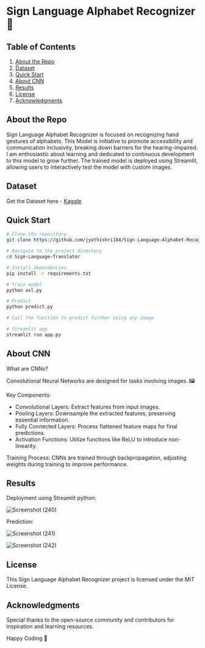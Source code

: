 # Sign Language Alphabet Recognizer 🤟

## Table of Contents
1. [About the Repo](#about-the-repo)
2. [Dataset](#Dataset)
3. [Quick Start](#quick-start)
4. [About CNN](#about-cnn)
5. [Results](#results)
6. [License](#license)
7. [Acknowledgments](#acknowledgments)

## About the Repo

Sign Language Alphabet Recognizer is focused on recognizing hand gestures of alphabets. This Model is initiative to promote accessibility and communication inclusivity, breaking down barriers for the hearing-impaired. I am enthusiastic about learning and dedicated to continuous development to this model to grow further. The trained model is deployed using Streamlit, allowing users to interactively test the model with custom images.

## Dataset

Get the Dataset here - [Kaggle](https://www.kaggle.com/datasets/ayuraj/american-sign-language-dataset)
  

## Quick Start

```bash
# Clone the repository
git clone https://github.com/jyothishri184/Sign-Language-Alphabet-Recognizer.git

# Navigate to the project directory
cd Sign-Language-Translator

# Install dependencies
pip install -r requirements.txt

# Train model
python asl.py

# Predict
python predict.py

# Call the function to predict further using any image

# Streamlit app
streamlit run app.py
```

## About CNN 

What are CNNs?

Convolutional Neural Networks are designed for tasks involving images. 🖼️

Key Components:

- Convolutional Layers: Extract features from input images.
- Pooling Layers: Downsample the extracted features, preserving essential information.
- Fully Connected Layers: Process flattened feature maps for final predictions.
- Activation Functions: Utilize functions like ReLU to introduce non-linearity.

Training Process:
CNNs are trained through backpropagation, adjusting weights during training to improve performance.

## Results

Deployment using Streamlit python: 

![Screenshot (240)](https://github.com/jyothishri184/Sign-Language-Alphabet-Recognizer/assets/106957211/24e09e15-65cb-475a-bba4-34484c938bb9)



Prediction: 

![Screenshot (241)](https://github.com/jyothishri184/Sign-Language-Alphabet-Recognizer/assets/106957211/90e41933-b461-4396-a425-ab48b04c849f)

![Screenshot (242)](https://github.com/jyothishri184/Sign-Language-Alphabet-Recognizer/assets/106957211/4e876abb-077d-4dc4-a861-1ea1ca3a2718)



## License
This Sign Language Alphabet Recognizer project is licensed under the MIT License.

## Acknowledgments

Special thanks to the open-source community and contributors for inspiration and learning resources.

Happy Coding 🚀
